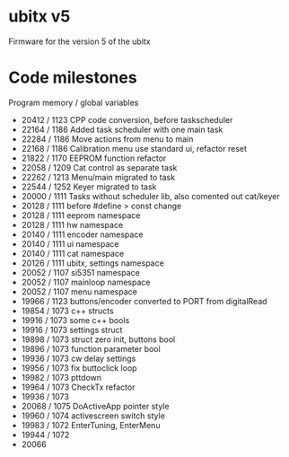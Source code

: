 # ubitx v5
Firmware for the version 5 of the ubitx

# Code milestones
Program memory / global variables
  * 20412 / 1123 CPP code conversion, before taskscheduler
  * 22164 / 1186 Added task scheduler with one main task
  * 22284 / 1186 Move actions from menu to main
  * 22168 / 1186 Calibration menu use standard ui, refactor reset
  * 21822 / 1170 EEPROM function refactor
  * 22058 / 1209 Cat control as separate task
  * 22262 / 1213 Menu/main migrated to task
  * 22544 / 1252 Keyer migrated to task
  * 20000 / 1111 Tasks without scheduler lib, also comented out cat/keyer
  * 20128 / 1111 before #define > const change
  * 20128 / 1111 eeprom namespace
  * 20128 / 1111 hw namespace
  * 20140 / 1111 encoder namespace
  * 20140 / 1111 ui namespace
  * 20140 / 1111 cat namespace
  * 20126 / 1111 ubitx, settings namespace
  * 20052 / 1107 si5351 namespace
  * 20052 / 1107 mainloop namespace
  * 20052 / 1107 menu namespace
  * 19966 / 1123 buttons/encoder converted to PORT from digitalRead
  * 19854 / 1073 c++ structs
  * 19916 / 1073 some c++ bools
  * 19916 / 1073 settings struct
  * 19898 / 1073 struct zero init, buttons bool
  * 19896 / 1073 function parameter bool
  * 19936 / 1073 cw delay settings
  * 19956 / 1073 fix buttoclick loop
  * 19982 / 1073 pttdown
  * 19964 / 1073 CheckTx refactor
  * 19936 / 1073
  * 20068 / 1075 DoActiveApp pointer style
  * 19960 / 1074 activescreen switch style
  * 19983 / 1072 EnterTuning, EnterMenu
  * 19944 / 1072
  * 20066
